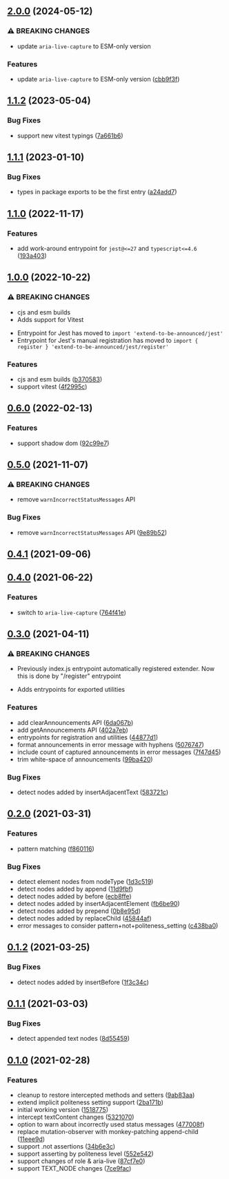 ## [2.0.0](https://github.com/AriPerkkio/extend-to-be-announced/compare/v1.1.2...v2.0.0) (2024-05-12)

### ⚠ BREAKING CHANGES

* update `aria-live-capture` to ESM-only version

### Features

* update `aria-live-capture` to ESM-only version ([cbb9f3f](https://github.com/AriPerkkio/extend-to-be-announced/commit/cbb9f3fc0c5ef6dcde8b9573481c521404240e6b))
## [1.1.2](https://github.com/AriPerkkio/extend-to-be-announced/compare/v1.1.1...v1.1.2) (2023-05-04)

### Bug Fixes

* support new vitest typings ([7a661b6](https://github.com/AriPerkkio/extend-to-be-announced/commit/7a661b6bcbdd5948ffc3a204b8a978f8364f2489))
## [1.1.1](https://github.com/AriPerkkio/extend-to-be-announced/compare/v1.1.0...v1.1.1) (2023-01-10)

### Bug Fixes

* types in package exports to be the first entry ([a24add7](https://github.com/AriPerkkio/extend-to-be-announced/commit/a24add712dec297e0501b047a3ef0e9fbd592bd8))
## [1.1.0](https://github.com/AriPerkkio/extend-to-be-announced/compare/v1.0.0...v1.1.0) (2022-11-17)

### Features

* add work-around entrypoint for `jest@<=27` and `typescript<=4.6` ([193a403](https://github.com/AriPerkkio/extend-to-be-announced/commit/193a403b8c22340ed9292caf147ce9dbb3d9b272))
## [1.0.0](https://github.com/AriPerkkio/extend-to-be-announced/compare/v0.6.0...v1.0.0) (2022-10-22)

### ⚠ BREAKING CHANGES

* cjs and esm builds
* Adds support for Vitest
- Entrypoint for Jest has moved to `import 'extend-to-be-announced/jest'`
- Entrypoint for Jest's manual registration has moved to `import { register } 'extend-to-be-announced/jest/register'`

### Features

* cjs and esm builds ([b370583](https://github.com/AriPerkkio/extend-to-be-announced/commit/b3705830b05337d26c90f63f904551aa33b56ab5))
* support vitest ([4f2995c](https://github.com/AriPerkkio/extend-to-be-announced/commit/4f2995cd2665c0d6b341d3ae62e8f83561b5194a))
## [0.6.0](https://github.com/AriPerkkio/extend-to-be-announced/compare/v0.5.0...v0.6.0) (2022-02-13)

### Features

* support shadow dom ([92c99e7](https://github.com/AriPerkkio/extend-to-be-announced/commit/92c99e761a7796adb192dfe517aee2f5865d00c5))
## [0.5.0](https://github.com/AriPerkkio/extend-to-be-announced/compare/v0.4.1...v0.5.0) (2021-11-07)

### ⚠ BREAKING CHANGES

* remove `warnIncorrectStatusMessages` API

### Bug Fixes

* remove `warnIncorrectStatusMessages` API ([9e89b52](https://github.com/AriPerkkio/extend-to-be-announced/commit/9e89b5270ad405613bd3d98f1c72c093d9218590))
## [0.4.1](https://github.com/AriPerkkio/extend-to-be-announced/compare/v0.4.0...v0.4.1) (2021-09-06)
## [0.4.0](https://github.com/AriPerkkio/extend-to-be-announced/compare/v0.3.0...v0.4.0) (2021-06-22)

### Features

* switch to `aria-live-capture` ([764f41e](https://github.com/AriPerkkio/extend-to-be-announced/commit/764f41e89bcc06d0dcccc4c58746e0100797b088))
## [0.3.0](https://github.com/AriPerkkio/extend-to-be-announced/compare/v0.2.0...v0.3.0) (2021-04-11)

### ⚠ BREAKING CHANGES

* Previously index.js entrypoint automatically registered extender. Now this is done by "/register" entrypoint
- Adds entrypoints for exported utilities

### Features

* add clearAnnouncements API ([6da067b](https://github.com/AriPerkkio/extend-to-be-announced/commit/6da067bcb8cec0ad74a55b04cc7623065c8a4240))
* add getAnnouncements API ([402a7eb](https://github.com/AriPerkkio/extend-to-be-announced/commit/402a7eb1a6e258de6bd76b96ecd059d2cca6b6b9))
* entrypoints for registration and utilities ([44877d1](https://github.com/AriPerkkio/extend-to-be-announced/commit/44877d12db5efb4749cd09e2ac92a5cd01588704))
* format announcements in error message with hyphens ([5076747](https://github.com/AriPerkkio/extend-to-be-announced/commit/5076747123599230dc8121cc1b90edf822bd2b37))
* include count of captured announcements in error messages ([7f47d45](https://github.com/AriPerkkio/extend-to-be-announced/commit/7f47d45db73817bd2e1db11dee224507acbded5d))
* trim white-space of announcements ([99ba420](https://github.com/AriPerkkio/extend-to-be-announced/commit/99ba420ab694f2b2b9f7773b80b48b29413e9bf8))

### Bug Fixes

* detect nodes added by insertAdjacentText ([583721c](https://github.com/AriPerkkio/extend-to-be-announced/commit/583721cec4874d38cf0b4c02edf4ff97ddb7c5df))
## [0.2.0](https://github.com/AriPerkkio/extend-to-be-announced/compare/v0.1.2...v0.2.0) (2021-03-31)

### Features

* pattern matching ([f860116](https://github.com/AriPerkkio/extend-to-be-announced/commit/f860116a836a38ba2e6f2d121382f65b94e7a0c8))

### Bug Fixes

* detect element nodes from nodeType ([1d3c519](https://github.com/AriPerkkio/extend-to-be-announced/commit/1d3c5194a708bb1698f3d075db0bf28f43e5d1f7))
* detect nodes added by append ([11d9fbf](https://github.com/AriPerkkio/extend-to-be-announced/commit/11d9fbfe6ada7deafbb5d57958ac18e2a241e490))
* detect nodes added by before ([ecb8ffe](https://github.com/AriPerkkio/extend-to-be-announced/commit/ecb8ffed8d2536dcb6df1ac89750ce771ce34107))
* detect nodes added by insertAdjacentElement ([fb6be90](https://github.com/AriPerkkio/extend-to-be-announced/commit/fb6be90eeb297cf04bece50776862e90c874f3f7))
* detect nodes added by prepend ([0b8e95d](https://github.com/AriPerkkio/extend-to-be-announced/commit/0b8e95dfc9867860e7cae0669e56dac69d09364d))
* detect nodes added by replaceChild ([45844af](https://github.com/AriPerkkio/extend-to-be-announced/commit/45844af30e92a5256c9fd680d59c25a69eae49d8))
* error messages to consider pattern+not+politeness_setting ([c438ba0](https://github.com/AriPerkkio/extend-to-be-announced/commit/c438ba08b196651e301b45732753d4ded85eecc5))
## [0.1.2](https://github.com/AriPerkkio/extend-to-be-announced/compare/v0.1.1...v0.1.2) (2021-03-25)

### Bug Fixes

* detect nodes added by insertBefore ([1f3c34c](https://github.com/AriPerkkio/extend-to-be-announced/commit/1f3c34cdad0959cefe5e3688519653fdb7853916))
## [0.1.1](https://github.com/AriPerkkio/extend-to-be-announced/compare/v0.1.0...v0.1.1) (2021-03-03)

### Bug Fixes

* detect appended text nodes ([8d55459](https://github.com/AriPerkkio/extend-to-be-announced/commit/8d5545969a6d8573d5bd7b02843619c3f112f53d))
## [0.1.0](https://github.com/AriPerkkio/extend-to-be-announced/compare/1518775c3a6fe8b9cfe21f08118e4444f85866ca...v0.1.0) (2021-02-28)

### Features

* cleanup to restore intercepted methods and setters ([9ab83aa](https://github.com/AriPerkkio/extend-to-be-announced/commit/9ab83aa5b2b2d573519c8223bdfea77abde1b18e))
* extend implicit politeness setting support ([2ba171b](https://github.com/AriPerkkio/extend-to-be-announced/commit/2ba171b39d412afa2271c910e86a63d837ac20df))
* initial working version ([1518775](https://github.com/AriPerkkio/extend-to-be-announced/commit/1518775c3a6fe8b9cfe21f08118e4444f85866ca))
* intercept textContent changes ([5321070](https://github.com/AriPerkkio/extend-to-be-announced/commit/532107004eb8e4d5a5ac3fe780ac3283bd7092c8))
* option to warn about incorrectly used status messages ([477008f](https://github.com/AriPerkkio/extend-to-be-announced/commit/477008fcf336f8dcaa93de1b5fd473d0768363b8))
* replace mutation-observer with monkey-patching append-child ([11eee9d](https://github.com/AriPerkkio/extend-to-be-announced/commit/11eee9d4dd685e5f528091e34230a72739329a25))
* support .not assertions ([34b6e3c](https://github.com/AriPerkkio/extend-to-be-announced/commit/34b6e3c2e14a22fb326e3793cae8594ef3544fc6))
* support asserting by politeness level ([552e542](https://github.com/AriPerkkio/extend-to-be-announced/commit/552e54208f34659cc852c9ab59d8b4bd217a27c3))
* support changes of role & aria-live ([87cf7e0](https://github.com/AriPerkkio/extend-to-be-announced/commit/87cf7e0b43ecaf3052e824b56261164f9c509f80))
* support TEXT_NODE changes ([7ce9fac](https://github.com/AriPerkkio/extend-to-be-announced/commit/7ce9facac52fabbcffb2bb1bf82eebb6c0cd8ce5))
